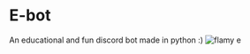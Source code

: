 # E-bot
An educational and fun discord bot made in python :) 
![flamy e](https://user-images.githubusercontent.com/85409546/141928367-35c0b806-65b8-40d0-9a41-e3df93b7e20d.jpg)
